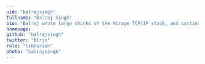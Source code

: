```yaml
---
uid: "balrajsingh"
fullname: "Balraj Singh"
bio: "Balraj wrote large chunks of the Mirage TCP/IP stack, and continues to worry about congestion control."
homepage:
github: "balrajsingh"
twitter: "blrjs"
role: "librarian"
photo: "balrajsingh"
---
```

